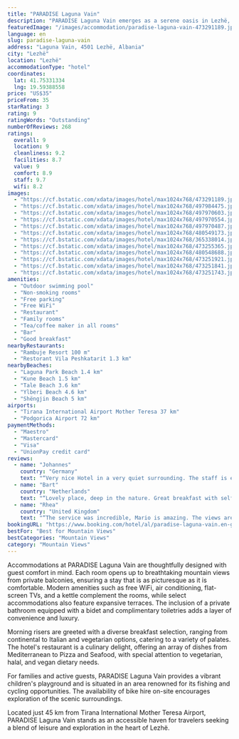 ```yaml
---
title: "PARADISE Laguna Vain"
description: "PARADISE Laguna Vain emerges as a serene oasis in Lezhë, merely 43 km away from the historic Rozafa Castle Shkodra and a stone's throw from the tranquil Lake Skadar."
featuredImage: "/images/accommodation/paradise-laguna-vain-473291189.jpg"
language: en
slug: paradise-laguna-vain
address: "Laguna Vain, 4501 Lezhë, Albania"
city: "Lezhë"
location: "Lezhë"
accommodationType: "hotel"
coordinates:
  lat: 41.75331334
  lng: 19.59388558
price: "US$35"
priceFrom: 35
starRating: 3
rating: 9
ratingWords: "Outstanding"
numberOfReviews: 268
ratings:
  overall: 9
  location: 9
  cleanliness: 9.2
  facilities: 8.7
  value: 9
  comfort: 8.9
  staff: 9.7
  wifi: 8.2
images:
  - "https://cf.bstatic.com/xdata/images/hotel/max1024x768/473291189.jpg?k=3c75a0b52b0eca9a23a940d80ed06d3da362ff0d9e40bfd2b63aa46411739c20&o=&hp=1"
  - "https://cf.bstatic.com/xdata/images/hotel/max1024x768/497984475.jpg?k=edb3035237df0cb0b1f73486006c51b81fdae485306757e4cf2ebfe50b7bb7a3&o=&hp=1"
  - "https://cf.bstatic.com/xdata/images/hotel/max1024x768/497970603.jpg?k=60edd9a4951473f1b89c9d05d4743c3f4fd94183e46c6764b2872e5b26c13eeb&o=&hp=1"
  - "https://cf.bstatic.com/xdata/images/hotel/max1024x768/497970554.jpg?k=c148accaabe0900d04ec70d457839697160e93dad2dcd5c8c51777572b740d67&o=&hp=1"
  - "https://cf.bstatic.com/xdata/images/hotel/max1024x768/497970487.jpg?k=33b2c7eb8d01392059526783b3fc2196d802eb4a12e1c800a7b86203ade83b59&o=&hp=1"
  - "https://cf.bstatic.com/xdata/images/hotel/max1024x768/480549173.jpg?k=4f976077073a52eb2ff05780f020c43f9f08ab5647749c09b408e4f35fdeeba4&o=&hp=1"
  - "https://cf.bstatic.com/xdata/images/hotel/max1024x768/365338014.jpg?k=4f1e47a35d1199be1d4aed3c17fa21d68e6ac517330f6a5e30b82fb3e9be0863&o=&hp=1"
  - "https://cf.bstatic.com/xdata/images/hotel/max1024x768/473255365.jpg?k=1219565969f77e640acd7fefd69c6058fa781833bbe5fa193faf31937f178979&o=&hp=1"
  - "https://cf.bstatic.com/xdata/images/hotel/max1024x768/480548688.jpg?k=2c5ea24fe3238785c538da1b478de86af979feaf0da68245d2b87d7affe955f1&o=&hp=1"
  - "https://cf.bstatic.com/xdata/images/hotel/max1024x768/473251921.jpg?k=c620bfbf59a898d4c51afc99ee30046a17359a2df808ba99b0904ff430d54ba7&o=&hp=1"
  - "https://cf.bstatic.com/xdata/images/hotel/max1024x768/473251841.jpg?k=a4155c6f54c59801f315360695a5467e901ef7ccb217a1c48dd872a176c0f754&o=&hp=1"
  - "https://cf.bstatic.com/xdata/images/hotel/max1024x768/473251743.jpg?k=59bb548366d75c08384bf5aeb35ff66cfed42447515617a8f62f87b0ec05cdf3&o=&hp=1"
amenities:
  - "Outdoor swimming pool"
  - "Non-smoking rooms"
  - "Free parking"
  - "Free WiFi"
  - "Restaurant"
  - "Family rooms"
  - "Tea/coffee maker in all rooms"
  - "Bar"
  - "Good breakfast"
nearbyRestaurants:
  - "Rambuje Resort 100 m"
  - "Restorant Vila Peshkatarit 1.3 km"
nearbyBeaches:
  - "Laguna Park Beach 1.4 km"
  - "Kune Beach 1.5 km"
  - "Tale Beach 3.6 km"
  - "Ylberi Beach 4.6 km"
  - "Shëngjin Beach 5 km"
airports:
  - "Tirana International Airport Mother Teresa 37 km"
  - "Podgorica Airport 72 km"
paymentMethods:
  - "Maestro"
  - "Mastercard"
  - "Visa"
  - "UnionPay credit card"
reviews:
  - name: "Johannes"
    country: "Germany"
    text: "“Very nice Hotel in a very quiet surrounding. The staff is extremely friendly, the room was very clean and the food very good. From the rooftop terasse there is a nice view over the lagoon were there are many birds.”"
  - name: "Bart"
    country: "Netherlands"
    text: "“Lovely place, deep in the nature. Great breakfast with self made juices, honey and eggs from own chickens. Nice dinner with option for self made wine etc. Great pool!”"
  - name: "Rhea"
    country: "United Kingdom"
    text: "“The service was incredible, Mario is amazing. The views are stunning. It’s lovely and peaceful.”"
bookingURL: "https://www.booking.com/hotel/al/paradise-laguna-vain.en-gb.html?aid=8035640"
bestFor: "Best for Mountain Views"
bestCategories: "Mountain Views"
category: "Mountain Views"
---
```


Accommodations at PARADISE Laguna Vain are thoughtfully designed with guest comfort in mind. Each room opens up to breathtaking mountain views from private balconies, ensuring a stay that is as picturesque as it is comfortable. Modern amenities such as free WiFi, air conditioning, flat-screen TVs, and a kettle complement the rooms, while select accommodations also feature expansive terraces. The inclusion of a private bathroom equipped with a bidet and complimentary toiletries adds a layer of convenience and luxury.

Morning risers are greeted with a diverse breakfast selection, ranging from continental to Italian and vegetarian options, catering to a variety of palates. The hotel's restaurant is a culinary delight, offering an array of dishes from Mediterranean to Pizza and Seafood, with special attention to vegetarian, halal, and vegan dietary needs.

For families and active guests, PARADISE Laguna Vain provides a vibrant children's playground and is situated in an area renowned for its fishing and cycling opportunities. The availability of bike hire on-site encourages exploration of the scenic surroundings.

Located just 45 km from Tirana International Mother Teresa Airport, PARADISE Laguna Vain stands as an accessible haven for travelers seeking a blend of leisure and exploration in the heart of Lezhë.